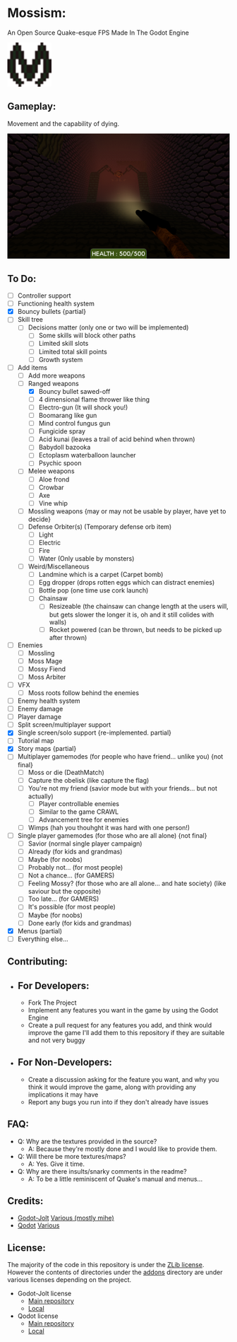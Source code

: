 # Mossism:

An Open Source Quake-esque FPS Made In The Godot Engine

<div>
		 <img src="logo.svg" alt="Mossism Logo" width="100"/>
</div>

## Gameplay:

Movement and the capability of dying.

<div>
	<img src="assets/screenshots/mossism_start.png" alt="Mossism Screenshot" width="700"/>
</div>

## To Do:

- [ ] Controller support
- [ ] Functioning health system
- [x] Bouncy bullets {partial}
- [ ] Skill tree
	- [ ] Decisions matter (only one or two will be implemented)
		- [ ] Some skills will block other paths
		- [ ] Limited skill slots
		- [ ] Limited total skill points
		- [ ] Growth system
- [ ] Add items
	- [ ] Add more weapons
	- [ ] Ranged weapons
		- [x] Bouncy bullet sawed-off
		- [ ] 4 dimensional flame thrower like thing
		- [ ] Electro-gun (It will shock you!)
		- [ ] Boomarang like gun
		- [ ] Mind control fungus gun
		- [ ] Fungicide spray
		- [ ] Acid kunai (leaves a trail of acid behind when thrown)
		- [ ] Babydoll bazooka
		- [ ] Ectoplasm waterballoon launcher
		- [ ] Psychic spoon
	- [ ] Melee weapons
		- [ ] Aloe frond
		- [ ] Crowbar
		- [ ] Axe
		- [ ] Vine whip
	- [ ] Mossling weapons {may or may not be usable by player, have yet to decide}
	- [ ] Defense Orbiter(s) (Temporary defense orb item)
		- [ ] Light
		- [ ] Electric
		- [ ] Fire
		- [ ] Water (Only usable by monsters)
	- [ ] Weird/Miscellaneous
		- [ ] Landmine which is a carpet (Carpet bomb)
		- [ ] Egg dropper (drops rotten eggs which can distract enemies)
		- [ ] Bottle pop (one time use cork launch)
		- [ ] Chainsaw
			- [ ] Resizeable (the chainsaw can change length at the users will, but gets slower the longer it is, oh and it still colides with walls)
			- [ ] Rocket powered (can be thrown, but needs to be picked up after thrown)
- [ ] Enemies
	- [ ] Mossling
	- [ ] Moss Mage
	- [ ] Mossy Fiend
	- [ ] Moss Arbiter
- [ ] VFX
	- [ ] Moss roots follow behind the enemies
- [ ] Enemy health system
- [ ] Enemy damage
- [ ] Player damage
- [ ] Split screen/multiplayer support
- [x] Single screen/solo support {re-implemented. partial}
- [ ] Tutorial map
- [x] Story maps {partial}
- [ ] Multiplayer gamemodes (for people who have friend... unlike you) {not final}
	- [ ] Moss or die (DeathMatch)
	- [ ] Capture the obelisk (like capture the flag)
	- [ ] You're not my friend (savior mode but with your friends... but not actually)
		- [ ] Player controllable enemies
		- [ ] Similar to the game CRAWL
		- [ ] Advancement tree for enemies
	- [ ] Wimps (hah you thouhght it was hard with one person!)
- [ ] Single player gamemodes (for those who are all alone) {not final}
	- [ ] Savior (normal single player campaign)
	- [ ] Already (for kids and grandmas)
	- [ ] Maybe (for noobs)
	- [ ] Probably not... (for most people)
	- [ ] Not a chance... (for GAMERS)
	- [ ] Feeling Mossy? (for those who are all alone... and hate society) (like saviour but the opposite)
	- [ ] Too late... (for GAMERS)
	- [ ] It's possible (for most people)
	- [ ] Maybe (for noobs)
	- [ ] Done early (for kids and grandmas)
- [x] Menus (partial)
- [ ] Everything else...

## Contributing:

- ## For Developers:
	
	- Fork The Project
	- Implement any features you want in the game by using the Godot Engine
	- Create a pull request for any features you add, and think would improve the game I'll add them to this repository if they are suitable and not very buggy

- ## For Non-Developers:
	
	- Create a discussion asking for the feature you want, and why you think it would improve the game, along with providing any implications it may have
	- Report any bugs you run into if they don't already have issues

## FAQ:

- Q: Why are the textures provided in the source?
	- A: Because they're mostly done and I would like to provide them.
- Q: Will there be more textures/maps?
	- A: Yes. Give it time.
- Q: Why are there insults/snarky comments in the readme?
	- A: To be a little reminiscent of Quake's manual and menus...

## Credits:

- [Godot-Jolt](https://github.com/godot-jolt/godot-jolt) [Various (mostly mihe)](https://github.com/godot-jolt/godot-jolt/graphs/contributors)
- [Qodot](https://github.com/QodotPlugin/Qodot) [Various](https://github.com/QodotPlugin/Qodot/graphs/contributors)

## License:

The majority of the code in this repository is under the [ZLib license](/LICENSE).
However the contents of directories under the [addons](/addons) directory are under various licenses depending on the project.
- Godot-Jolt license
	- [Main repository](https://github.com/godot-jolt/godot-jolt/blob/master/LICENSE.txt)
	- [Local](/addons/godot-jolt/LICENSE.txt)
- Qodot license
	- [Main repository](https://raw.githubusercontent.com/QodotPlugin/Qodot/main/LICENSE)
	- [Local](/addons/qodot/LICENSE)
